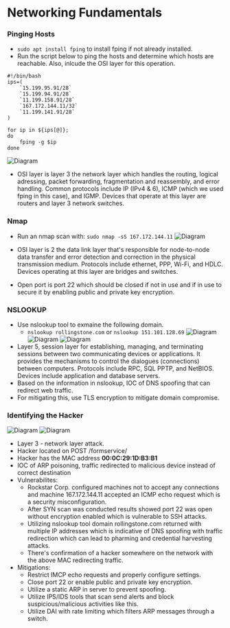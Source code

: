 # Networking Fundamentals

### Pinging Hosts
- `sudo apt install fping` to install fping if not already installed.
- Run the script below to ping the hosts and determine which hosts are reachable. Also, inlcude the OSI layer for this operation.
```
#!/bin/bash
ips=(
    `15.199.95.91/28`
    `15.199.94.91/28`
    `11.199.158.91/28`
    `167.172.144.11/32`
    `11.199.141.91/28`
)

for ip in ${ips[@]};
do
    fping -g $ip
done
```
![Diagram]()

- OSI layer is layer 3 the network layer which handles the routing, logical adressing, packet forwarding, fragmentation and reassembly, and error handling. Common protocols include IP (IPv4 & 6), ICMP (which we used fping in this case), and IGMP. Devices that operate at this layer are routers and layer 3 network switches.

### Nmap
- Run an nmap scan with: `sudo nmap -sS 167.172.144.11`
![Diagram]()

- OSI layer is 2 the data link layer that's responsible for node-to-node data transfer and error detection and correction in the physical transmission medium. Protocols include ethernet, PPP, Wi-Fi, and HDLC. Devices operating at this layer are bridges and switches.
- Open port is port 22 which should be closed if not in use and if in use to secure it by enabling public and private key encryption.

### NSLOOKUP
- Use nslookup tool to exmaine the following domain.
    * `nslookup rollingstone.com` or `nslookup 151.101.128.69`
    ![Diagram]()
    ![Diagram]()
    ![Diagram]()
- Layer 5, session layer for  establishing, managing, and terminating sessions between two communicating devices or applications. It provides the mechanisms to control the dialogues (connections) between computers. Protocols include RPC, SQL PPTP, and NetBIOS. Devices include application and database servers.
- Based on the information in nslookup, IOC of DNS spoofing that can redirect web traffic.
- For mitigating this, use TLS encryption to mitigate domain compromise.

### Identifying the Hacker
![Diagram]()
![Diagram]()
- Layer 3 - network layer attack.
- Hacker located on POST /formservice/
- Hacker has the MAC address **00:0C:29:1D:B3:B1**
- IOC of ARP poisoning, traffic redirected to malicious device instead of correct destination
- Vulnerabilites:
    * Rockstar Corp. configured machines not to accept any connections and machine 167.172.144.11 accepted an ICMP echo request which is a security misconfiguration.
    * After SYN scan was conducted results showed port 22 was open without encryption enabled which is vulnerable to SSH attacks.
    * Utilizing nslookup tool domain rollingstone.com returned with multiple IP addresses which is indicative of DNS spoofing with traffic redirection which can lead to pharming and credential harvesting attacks.
    * There's confirmation of a hacker somewhere on the network with the above MAC redirecting traffic.
- Mitigations:
    * Restrict IMCP echo requests and properly configure settings.
    * Close port 22 or enable public and private key encryption.
    * Utilize a static ARP in server to prevent spoofing.
    * Utilize IPS/IDS tools that scan send alerts and block suspicious/malicious activities like this.
    * Utilize DAI with rate limiting which filters ARP messages through a switch.
